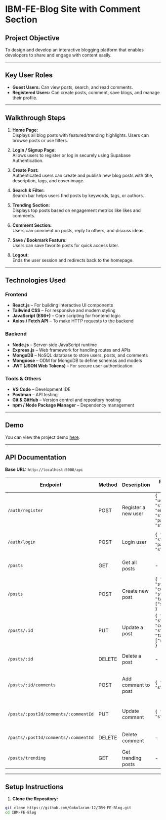# IBM-FE-Blog Site with Comment Section

## Project Objective
To design and develop an interactive blogging platform that enables developers to share and engage with content easily.

---

## Key User Roles
- **Guest Users:** Can view posts, search, and read comments.  
- **Registered Users:** Can create posts, comment, save blogs, and manage their profile.

---

## Walkthrough Steps

1. **Home Page:**  
   Displays all blog posts with featured/trending highlights. Users can browse posts or use filters.

2. **Login / Signup Page:**  
   Allows users to register or log in securely using Supabase Authentication.

3. **Create Post:**  
   Authenticated users can create and publish new blog posts with title, description, tags, and cover image.

4. **Search & Filter:**  
   Search bar helps users find posts by keywords, tags, or authors.

5. **Trending Section:**  
   Displays top posts based on engagement metrics like likes and comments.

6. **Comment Section:**  
   Users can comment on posts, reply to others, and discuss ideas.

7. **Save / Bookmark Feature:**  
   Users can save favorite posts for quick access later.

8. **Logout:**  
   Ends the user session and redirects back to the homepage.

---

## Technologies Used

### Frontend
- **React.js** – For building interactive UI components  
- **Tailwind CSS** – For responsive and modern styling  
- **JavaScript (ES6+)** – Core scripting for frontend logic  
- **Axios / Fetch API** – To make HTTP requests to the backend  

### Backend
- **Node.js** – Server-side JavaScript runtime  
- **Express.js** – Web framework for handling routes and APIs  
- **MongoDB** – NoSQL database to store users, posts, and comments  
- **Mongoose** – ODM for MongoDB to define schemas and models  
- **JWT (JSON Web Tokens)** – For secure user authentication  

### Tools & Others
- **VS Code** – Development IDE  
- **Postman** – API testing  
- **Git & GitHub** – Version control and repository hosting  
- **npm / Node Package Manager** – Dependency management  

---

## Demo
You can view the project demo [here](https://drive.google.com/drive/folders/17MnaZJhBP7niGV9FilcbNHQ8qyyitnxR?usp=drive_link).

---

## API Documentation

**Base URL:** `http://localhost:5000/api`

| Endpoint | Method | Description | Request Body | Response |
|----------|--------|-------------|--------------|---------|
| `/auth/register` | POST | Register a new user | `{ "username": "string", "email": "string", "password": "string" }` | `200 OK` - Returns user object |
| `/auth/login` | POST | Login user | `{ "email": "string", "password": "string" }` | `200 OK` - Returns JWT token |
| `/posts` | GET | Get all posts | - | Array of post objects |
| `/posts` | POST | Create new post | `{ "title": "string", "content": "string", "tags": ["string"] }` | `201 Created` - Returns created post |
| `/posts/:id` | PUT | Update a post | `{ "title": "string", "content": "string", "tags": ["string"] }` | `200 OK` - Returns updated post |
| `/posts/:id` | DELETE | Delete a post | - | `200 OK` - Post deleted |
| `/posts/:id/comments` | POST | Add comment to post | `{ "text": "string" }` | `201 Created` - Returns created comment |
| `/posts/:postId/comments/:commentId` | PUT | Update comment | `{ "text": "string" }` | `200 OK` - Returns updated comment |
| `/posts/:postId/comments/:commentId` | DELETE | Delete comment | - | `200 OK` - Comment deleted |
| `/posts/trending` | GET | Get trending posts | - | Array of post objects |

---

## Setup Instructions

1. **Clone the Repository:**  
```bash
git clone https://github.com/Gokularam-12/IBM-FE-Blog.git
cd IBM-FE-Blog



